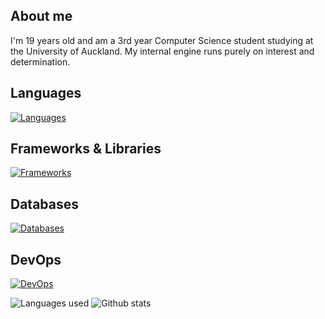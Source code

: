 ## About me

I'm 19 years old and am a 3rd year Computer Science student studying at the University of Auckland. My internal engine runs purely on interest and determination.

## Languages

[![Languages](https://skillicons.dev/icons?i=javascript,typescript,html,css,cs,java,golang,python,md)](https://skillicons.dev)

## Frameworks & Libraries

[![Frameworks](https://skillicons.dev/icons?i=nextjs,nodejs,react,express,flask,tailwind,arduino,discordjs,dotnet,jest,vitest,npm,yarn,pnpm)](https://skillicons.dev)

## Databases

[![Databases](https://skillicons.dev/icons?i=firebase,mongodb,mysql,postgres,sqlite,supabase)](https://skillicons.dev)

## DevOps

[![DevOps](https://skillicons.dev/icons?i=aws,azure,docker,gcp,git,githubactions)](https://skillicons.dev)

![Languages used](https://github-readme-stats.vercel.app/api/top-langs/?username=jeffplays2005&layout=compact&theme=dark)
![Github stats](https://github-readme-stats.vercel.app/api?username=jeffplays2005&show_icons=true&theme=dark&hide_title=true)
